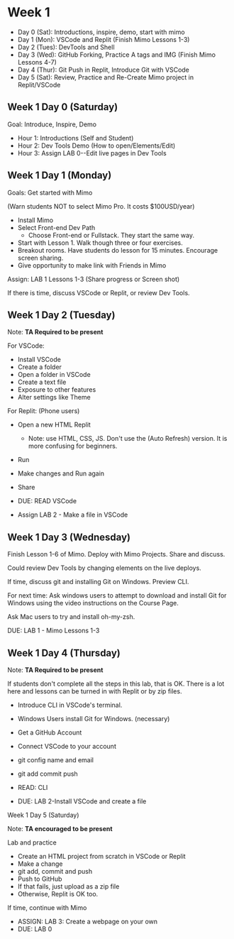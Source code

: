 # Week 1

* Day 0 (Sat): Introductions, inspire, demo, start with mimo
* Day 1 (Mon): VSCode and Replit (Finish Mimo Lessons 1-3)
* Day 2 (Tues):  DevTools and Shell
* Day 3 (Wed): GitHub Forking, Practice A tags and IMG (Finish Mimo Lessons 4-7)
* Day 4 (Thur): Git Push in Replit, Introduce Git with VSCode
* Day 5 (Sat): Review, Practice and Re-Create Mimo project in Replit/VSCode

## Week 1 Day 0 (Saturday)

Goal: Introduce, Inspire, Demo

* Hour 1: Introductions (Self and Student)
* Hour 2: Dev Tools Demo (How to open/Elements/Edit)
* Hour 3: Assign LAB 0--Edit live pages in Dev Tools

## Week 1 Day 1 (Monday)

Goals: Get started with Mimo

(Warn students NOT to select Mimo Pro. It costs $100USD/year)

* Install Mimo
* Select Front-end Dev Path
  * Choose Front-end or Fullstack. They start the same way.
* Start with Lesson 1. Walk though three or four exercises.
* Breakout rooms. Have students do lesson for 15 minutes. Encourage screen sharing.
* Give opportunity to make link with Friends in Mimo

Assign: LAB 1 Lessons 1-3 (Share progress or Screen shot)

If there is time, discuss VSCode or Replit, or review Dev Tools.

## Week 1 Day 2 (Tuesday)

Note: **TA Required to be present**

For VSCode:

* Install VSCode
* Create a folder
* Open a folder in VSCode
* Create a text file
* Exposure to other features
* Alter settings like Theme

For Replit: (Phone users)

* Open a new HTML Replit
  * Note: use HTML, CSS, JS. Don't use the (Auto Refresh) version. It is more confusing for beginners.
* Run
* Make changes and Run again
* Share

* DUE: READ VSCode
* Assign LAB 2 - Make a file in VSCode

## Week 1 Day 3 (Wednesday)

Finish Lesson 1-6 of Mimo. Deploy with Mimo Projects. Share and discuss.

Could review Dev Tools by changing elements on the live deploys.

If time, discuss git and installing Git on Windows. Preview CLI.

For next time: Ask windows users to attempt to download and install Git for Windows using the video instructions on the Course Page.

Ask Mac users to try and install oh-my-zsh.

DUE: LAB 1 - Mimo Lessons 1-3

## Week 1 Day 4 (Thursday)

Note: **TA Required to be present**

If students don't complete all the steps in this lab, that is OK. There is a lot here and lessons can be turned in with Replit or by zip files.

* Introduce CLI in VSCode's terminal.
* Windows Users install Git for Windows. (necessary)
* Get a GitHub Account
* Connect VSCode to your account
* git config name and email
* git add commit push

* READ: CLI
* DUE: LAB 2-Install VSCode and create a file

Week 1 Day 5 (Saturday)

Note: **TA encouraged to be present**

Lab and practice

* Create an HTML project from scratch in VSCode or Replit
* Make a change
* git add, commit and push
* Push to GitHub
* If that fails, just upload as a zip file
* Otherwise, Replit is OK too.

If time, continue with Mimo

* ASSIGN: LAB 3: Create a webpage on your own
* DUE: LAB 0